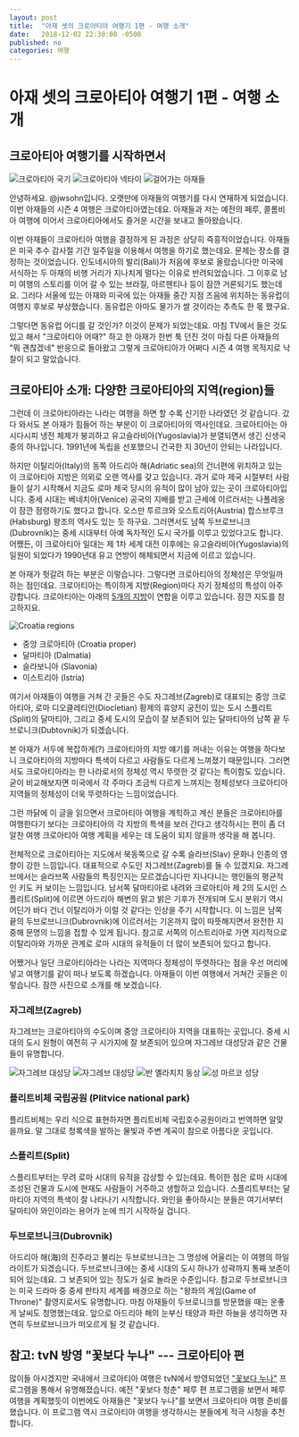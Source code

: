 ```yaml
---
layout: post
title:  "아재 셋의 크로아티아 여행기 1편 - 여행 소개"
date:   2018-12-02 22:30:00 -0500
published: no
categories: 여행
---
```


# 아재 셋의 크로아티아 여행기 1편 - 여행 소개

## 크로아티아 여행기를 시작하면서

![크로아티아 국기](/assets/2018-12-02-croatia-trip-01-intro/croatia-flag.jpg)
![크로아티아 넥타이](/assets/2018-12-02-croatia-trip-01-intro/croatia-necktie.jpg)
![걸어가는 아재들](/assets/2018-12-02-croatia-trip-01-intro/ajaedul.jpg)

안녕하세요. @jwsohn입니다. 오랫만에 아재들의 여행기를 다시 연재하게
되었습니다. 이번 아재들의 시즌 4 여행은 크로아티아였는데요. 아재들과 저는
예전의 페루, 콜롬비아 여행에 이어서 크로아티아에서도 즐거운 시간을 보내고
돌아왔습니다. 

이번 아재들이 크로아티아 여행을 결정하게 된 과정은 상당히 즉흥적이었습니다.
아재들은 미국 추수 감사절 기간 일주일을 이용해서 여행을 하기로 했는데요.
문제는 장소를 결정하는 것이었습니다. 인도네시아의 발리(Bali)가 처음에 후보로
올랐습니다만 미국에 서식하는 두 아재의 비행 거리가 지나치게 멀다는 이유로
반려되었습니다. 그 이후로 남미 여행의 스토리를 이어 갈 수 있는 브라질,
아르헨티나 등이 잠깐 거론되기도 했는데요. 그러다 서울에 있는 아재와 미국에
있는 아재들 중간 지점 즈음에 위치하는 동유럽이 여행지 후보로 부상했습니다.
동유럽은 아마도 물가가 쌀 것이라는 추측도 한 몫 했구요. 

그렇다면 동유럽 어디를 갈 것인가? 이것이 문제가 되었는데요. 마침 TV에서 들은
것도 있고 해서 "크로아티아 어때?" 하고 한 아재가 한번 툭 던진 것이 마침 다른
아재들의 "뭐 괜찮겠네" 반응으로 돌아왔고 그렇게 크로아티아가 어쩌다 시즌 4
여행 목적지로 낙찰이 되고 말았습니다. 

## 크로아티아 소개: 다양한 크로아티아의 지역(region)들

그런데 이 크로아티아라는 나라는 여행을 하면 할 수록 신기한 나라였던 것
같습니다. 갔다 와서도 본 아재가 힘들어 하는 부분이 이 크로아티아의 역사인데요.
크로아티아는 아시다시피 냉전 체제가 붕괴하고 유고슬라비아(Yugoslavia)가
분열되면서 생긴 신생국 중의 하나입니다. 1991년에 독립을 선포했으니 건국한 지
30년이 안되는 나라입니다. 

하지만 이탈리아(Italy)의 동쪽 아드리아 해(Adriatic sea)의 건너편에 위치하고
있는 이 크로아티아 지방은 의외로 오랜 역사를 갖고 있습니다. 과거 로마 제국
시절부터 사람들이 살기 시작해서 지금도 로마 제국 당시의 유적이 많이 남아 있는
곳이 크로아티아입니다. 중세 시대는 베네치아(Venice) 공국의 지배를 받고 근세에
이르러서는 나폴레옹이 잠깐 점령하기도 했다고 합니다. 오스만 투르크와
오스트리아(Austria) 합스브루크(Habsburg) 왕조의 역사도 있는 듯 하구요.
그러면서도 남쪽 두브로브니크(Dubrovnik)는 중세 시대부터 아예 독자적인 도시
국가를 이루고 있었다고도 합니다. 어쨌든, 이 크로아티아 일대는 제 1차 세계 대전
이후에는 유고슬라비아(Yugoslavia)의 일원이 되었다가 1990년대 유고 연방이
해체되면서 지금에 이르고 있습니다. 

본 아재가 헛갈려 하는 부분은 이렇습니다. 그렇다면 크로아티아의 정체성은
무엇일까 하는 점인데요. 크로아티아는 특이하게 지방(Region)마다 자기 정체성의
특성이 아주 강합니다. 크로아티아는 아래의 [5개의
지방](https://en.wikipedia.org/wiki/Regions_of_Croatia)이 연합을 이루고
있습니다. 잠깐 지도를 참고하지요.

![Croatia regions](/assets/2018-12-02-croatia-trip-01-intro/croatia-regions.png)

  * 중앙 크로아티아 (Croatia proper)
  * 달마티아 (Dalmatia)
  * 슬라보니아 (Slavonia)
  * 이스트리아 (Istria)

여기서 아재들이 여행을 거쳐 간 곳들은 수도 자그레브(Zagreb)로 대표되는 중앙
크로아티아, 로마 디오클레티안(Diocletian) 황제의 휴양지 궁전이 있는 도시
스플리트(Split)의 달마티아, 그리고 중세 도시의 모습이 잘 보존되어 있는
달마티아의 남쪽 끝 두브로니크(Dubtovnik)가 되겠습니다.

본 아재가 서두에 복잡하게(?) 크로아티아의 지방 얘기를 꺼내는 이유는 여행을
하다보니 크로아티아의 지방마다 특색이 다르고 사람들도 다르게 느껴졌기
때문입니다. 그러면서도 크로아티아라는 한 나라로서의 정체성 역시 뚜렷한 것 같다는
특이함도 있습니다. 굳이 비교해보자면 미국에서 각 주마다 조금씩 다르게 느껴지는
정체성보다 크로아티아 지역들의 정체성이 더욱 뚜렷하다는 느낌이었습니다.

그런 까닭에 이 글을 읽으면서 크로아티아 여행을 계힉하고 계신 분들은
크로아티아를 여행한다기 보다는 크로아티아의 각 지방의 특색을 보러 간다고
생각하시는 편이 좀 더 알찬 여행 크로아티아 여행 계획을 세우는 데 도움이 되지
않을까 생각을 해 봅니다. 

전체적으로 크로아티아는 지도에서 북동쪽으로 갈 수록 슬라브(Slav) 문화나 인종의
영향이 강한 느낌입니다. 대표적으로 수도인 자그레브(Zagreb)를 들 수 있겠지요.
자그레브에서는 슬라브쪽 사람들의 특징인지는 모르겠습니다만 지나다니는 행인들의
평균적인 키도 커 보이는 느낌입니다. 남서쪽 달마티아로 내려와 크로아티아 제
2의 도시인 스플리트(Split)에 이르면 아드리아 해변의 맑고 밝은 기후가 전개되며 도시
분위기 역시 어딘가 바다 건너 이탈리아가 이럴 것 같다는 인상을 주기 시작합니다.
이 느낌은 남쪽 끝의 두브로브니크(Dubrovnik)에 이르러서는 기온까지 많이
따뜻해지면서 완전한 지중해 문명의 느낌을 접할 수 있게 됩니다. 참고로 서쪽의
이스트리아로 가면 지리적으로 이탈리아와 가까운 관계로 로마 시대의 유적들이 더
많이 보존되어 있다고 합니다.

어쨌거나 일단 크로아티아라는 나라는 지역마다 정체성이 뚜렷하다는 점을 우선
머리에 넣고 여행기를 같이 떠나 보도록 하겠습니다. 아재들이 이번 여행에서
거쳐간 곳들은 이렇습니다. 잠깐 사진으로 소개를 해 보겠습니다.

### 자그레브(Zagreb)

자그레브는 크로아티아의 수도이며 중앙 크로아티아 지역을 대표하는 곳입니다.
중세 시대의 도시 원형이 여전히 구 시가지에 잘 보존되어 있으며 자그레브 대성당과
같은 건물들이 유명합니다.

![자그레브 대성당](/assets/2018-12-02-croatia-trip-01-intro/zagreb-cathedral-outside.jpg)
![자그레브 대성당](/assets/2018-12-02-croatia-trip-01-intro/zagreb-cathedral.jpg)
![반 옐라치치 동상](/assets/2018-12-02-croatia-trip-01-intro/zagreb-ban-jelacic.jpg)
![성 마르코 성당](/assets/2018-12-02-croatia-trip-01-intro/zagreb-saint-mark-cathedral.jpg)

### 플리트비체 국립공원 (Plitvice national park)

플리트비체는 우리 식으로 표현하자면 플리트비체 국립호수공원이라고 번역하면
알맞을까요. 말 그대로 청록색을 발하는 물빛과 주변 계곡이 참으로 아름다운
곳입니다. 

### 스플리트(Split)

스플리트부터는 무려 로마 시대의 유적을 감상할 수 있는데요. 특이한 점은 로마
시대에 조성된 건물과 도시에 현재도 사람들이 거주하고 생할하고 있습니다.
스플리트부터는 달마티아 지역의 특색이 잘 나타나기 시작합니다. 와인을
좋아하시는 분들은 여기서부터 달마티아 와인이라는 용어가 눈에 띄기 시작하실
겁니다.

### 두브로브니크(Dubrovnik)

아드리아 해(海)의 진주라고 불리는 두브로브니크는 그 명성에 어울리는 이 여행의
하일라이트가 되겠습니다. 두브로브니크에는 중세 시대의 도시 하나가 성곽까지
통째 보존이 되어 있는데요. 그 보존되어 있는 정도가 실로 놀라운 수준입니다.
참고로 두브로브니크는 미국 드라마 중 중세 판타지 세계를 배경으로 하는 "왕좌의
게임(Game of Throne)" 촬영지로서도 유명합니다. 마침 아재들이 두브로니크를
방문했을 때는 운좋게 날씨도 청명했는데요. 앞으로 아드리아 해의 눈부신 태양과
파란 하늘을 생각하면 자연히 두브로브니크가 떠오르게 될 것 같습니다. 

## 참고: tvN 방영 "꽃보다 누나" --- 크로아티아 편

많이들 아시겠지만 국내에서 크로아티아 여행은 tvN에서 방영되었던 ["꽃보다
누나"](https://namu.wiki/w/%EA%BD%83%EB%B3%B4%EB%8B%A4%20%EB%88%84%EB%82%98)
프로그램을 통해서 유명해졌습니다. 예전 "꽃보다 청춘" 페루 편 프로그램을 보면서
페루 여행을 계획했듯이 이번에도 아재들은 "꽃보다 누나"를 보면서 크로아티아 여행
준비를 했습니다. 이 프로그램 역시 크로아티아 여행을 생각하시는 분들에게 적극
시청을 추천합니다. 


